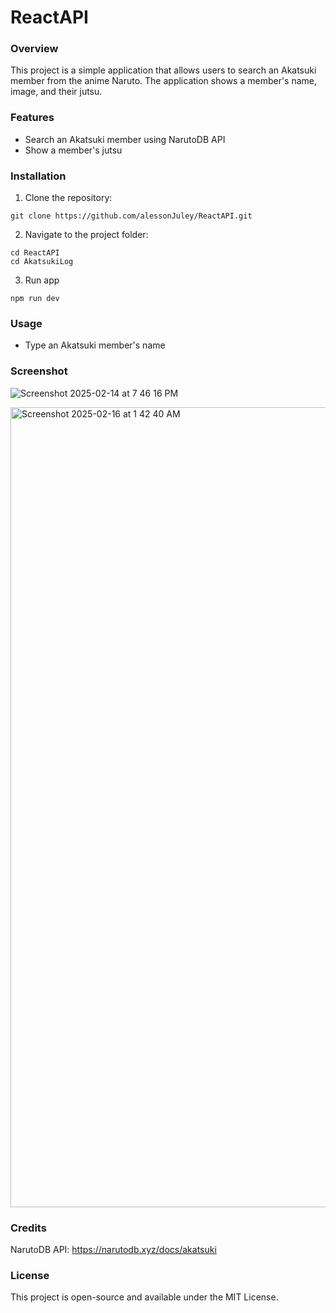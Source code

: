 # ReactAPI

### Overview
This project is a simple application that allows users to search an Akatsuki member from the anime Naruto. The application shows a member's name, image, and their jutsu.

### Features
* Search an Akatsuki member using NarutoDB API
* Show a member's jutsu

### Installation

1. Clone the repository:
```
git clone https://github.com/alessonJuley/ReactAPI.git
```

2. Navigate to the project folder:
```
cd ReactAPI
cd AkatsukiLog
```

3. Run app
```
npm run dev
```

### Usage
* Type an Akatsuki member's name

### Screenshot
  ![Screenshot 2025-02-14 at 7 46 16 PM](https://github.com/user-attachments/assets/e71d85d1-9eae-4dc4-8784-86bae55cfac2)
  
<img width="1280" alt="Screenshot 2025-02-16 at 1 42 40 AM" src="https://github.com/user-attachments/assets/810c80bf-b304-4292-b04d-406944f2a12e" />


### Credits
NarutoDB API: https://narutodb.xyz/docs/akatsuki

### License
This project is open-source and available under the MIT License.
